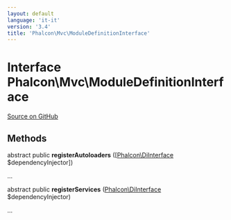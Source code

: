 ```yaml
---
layout: default
language: 'it-it'
version: '3.4'
title: 'Phalcon\Mvc\ModuleDefinitionInterface'
---
```

# Interface **Phalcon\Mvc\ModuleDefinitionInterface**

<a href="https://github.com/phalcon/cphalcon/tree/v3.4.0/phalcon/mvc/moduledefinitioninterface.zep" class="btn btn-default btn-sm">Source on GitHub</a>

## Methods
abstract public  **registerAutoloaders** ([[Phalcon\DiInterface](/3.4/en/api/Phalcon_Di) $dependencyInjector])

...


abstract public  **registerServices** ([Phalcon\DiInterface](/3.4/en/api/Phalcon_Di) $dependencyInjector)

...


